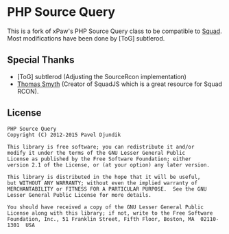 # PHP Source Query

This is a fork of xPaw's PHP Source Query class to be compatible to [Squad](https://joinsquad.com/). Most modifications have been done by [ToG] subtlerod.


## Special Thanks

* [ToG] subtlerod (Adjusting the SourceRcon implementation)
* [Thomas Smyth](https://github.com/Thomas-Smyth/SquadJS) (Creator of SquadJS which is a great resource for Squad RCON).

## License
    PHP Source Query
    Copyright (C) 2012-2015 Pavel Djundik

    This library is free software; you can redistribute it and/or
    modify it under the terms of the GNU Lesser General Public
    License as published by the Free Software Foundation; either
    version 2.1 of the License, or (at your option) any later version.

    This library is distributed in the hope that it will be useful,
    but WITHOUT ANY WARRANTY; without even the implied warranty of
    MERCHANTABILITY or FITNESS FOR A PARTICULAR PURPOSE.  See the GNU
    Lesser General Public License for more details.

    You should have received a copy of the GNU Lesser General Public
    License along with this library; if not, write to the Free Software
    Foundation, Inc., 51 Franklin Street, Fifth Floor, Boston, MA  02110-1301  USA
